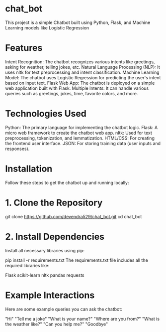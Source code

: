 # chat_bot
This project is a simple Chatbot built using Python, Flask, and Machine Learning models like Logistic Regression

# Features
Intent Recognition: The chatbot recognizes various intents like greetings, asking for weather, telling jokes, etc.
Natural Language Processing (NLP): It uses nltk for text preprocessing and intent classification.
Machine Learning Model: The chatbot uses Logistic Regression for predicting the user's intent based on input text.
Flask Web App: The chatbot is deployed on a simple web application built with Flask.
Multiple Intents: It can handle various queries such as greetings, jokes, time, favorite colors, and more.

# Technologies Used
Python: The primary language for implementing the chatbot logic.
Flask: A micro web framework to create the chatbot web app.
nltk: Used for text preprocessing, tokenization, and lemmatization.
HTML/CSS: For creating the frontend user interface.
JSON: For storing training data (user inputs and responses).

# Installation
Follow these steps to get the chatbot up and running locally:
# 1. Clone the Repository
git clone https://github.com/devendra529/chat_bot.git
cd chat_bot

# 2. Install Dependencies
Install all necessary libraries using pip:

pip install -r requirements.txt
The requirements.txt file includes all the required libraries like:

Flask
scikit-learn
nltk
pandas
requests

# Example Interactions
Here are some example queries you can ask the chatbot:

"Hi"
"Tell me a joke"
"What is your name?"
"Where are you from?"
"What is the weather like?"
"Can you help me?"
"Goodbye"
